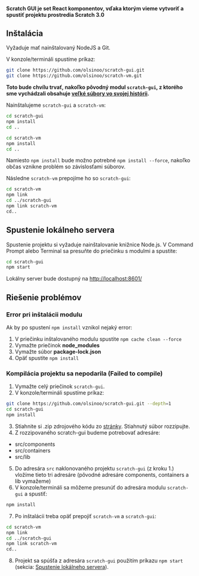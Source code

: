 #### Scratch GUI je set React komponentov, vďaka ktorým vieme vytvoriť a spustiť projektu prostredia Scratch 3.0

## Inštalácia
Vyžaduje mať nainštalovaný NodeJS a Git.

V konzole/termináli spustíme príkaz:
```bash
git clone https://github.com/olsinoo/scratch-gui.git
git clone https://github.com/olsinoo/scratch-vm.git
```
**Toto bude chvílu trvať, nakoľko pôvodný modul `scratch-gui`, z ktorého sme vychádzali obsahuje [veľké súbory vo svojej histórii](https://github.com/LLK/scratch-gui/issues/5140).**

Nainštalujeme `scratch-gui` a `scratch-vm`:
```bash
cd scratch-gui
npm install
cd ..
```
```bash
cd scratch-vm
npm install
cd ..
```
Namiesto `npm install` bude možno potrebné `npm install --force`, nakoľko občas vznikne problém so závislosťami súborov.


Následne `scratch-vm` prepojíme ho so `scratch-gui`:
```bash
cd scratch-vm
npm link
cd ../scratch-gui
npm link scratch-vm
cd..
```

## Spustenie lokálneho servera
Spustenie projektu si vyžaduje nainštalovanie knižnice Node.js.
V Command Prompt alebo Terminal sa presuňte do priečinku s modulmi a spustite:
```bash
cd scratch-gui
npm start
```
Lokálny server bude dostupný na [http://localhost:8601/](http://localhost:8601/)

## Riešenie problémov
### Error pri inštalácii modulu
Ak by po spustení `npm install` vznikol nejaký error:
1. V priečinku inštalovaného modulu spustite `npm cache clean --force`
2. Vymažte priečinok **node_modules**
3. Vymažte súbor **package-lock.json**
4. Opäť spustite `npm install`

### Kompilácia projektu sa nepodarila (Failed to compile)
1. Vymažte celý priečinok `scratch-gui`.
2. V konzole/termináli spustíme príkaz:
```bash
git clone https://github.com/olsinoo/scratch-gui.git --depth=1
cd scratch-gui
npm install
```
3. Stiahnite si .zip zdrojového kódu zo [stránky](https://github.com/olsinoo/scratch-gui). Stiahnutý súbor rozzipujte.
4. Z rozzipovaného scratch-gui budeme potrebovať adresáre:
* src/components
* src/containers
* src/lib
5. Do adresára `src` naklonovaného projektu `scratch-gui` (z kroku 1.) vložíme tieto tri adresáre (pôvodné adresáre components, containers a lib vymažeme)
6. V konzole/termináli sa môžeme presunúť do adresára modulu `scratch-gui` a spustiť:
```bash
npm install
```
7. Po inštalácii treba opäť prepojiť `scratch-vm` a `scratch-gui`:
```bash
cd scratch-vm
npm link
cd ../scratch-gui
npm link scratch-vm
cd..
```
8. Projekt sa spúšťa z adresára `scratch-gui` použitím príkazu `npm start` (sekcia: [Spustenie lokálneho servera](#spustenie-loklneho-servera)).
